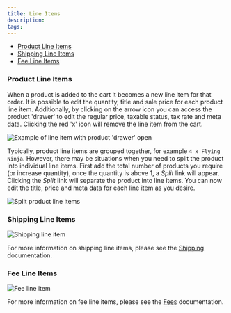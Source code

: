 ```yaml
---
title: Line Items
description:  
tags: 
---
```


* [Product Line Items](#product-line-items)
* [Shipping Line Items](#shipping-line-items)
* [Fee Line Items](#fee-line-items)

### Product Line Items

When a product is added to the cart it becomes a new line item for that order. 
It is possible to edit the quantity, title and sale price for each product line item. 
Additionally, by clicking on the arrow icon you can access the product 'drawer' to edit the regular price, taxable status, tax rate and meta data. 
Clicking the red 'x' icon will remove the line item from the cart.

![Example of line item with product 'drawer' open](http://wcpos.com/wp-content/uploads/2017/03/product-line-item.png)

Typically, product line items are grouped together, for example `4 x Flying Ninja`. 
However, there may be situations when you need to split the product into individual line items. 
First add the total number of products you require (or increase quantity), once the quantity is above 1, a _Split_ link will appear. 
Clicking the _Split_ link will separate the product into line items. 
You can now edit the title, price and meta data for each line item as you desire.

![Split product line items](http://wcpos.com/wp-content/uploads/2017/03/split-product-line-item.png)

### Shipping Line Items

![Shipping line item](http://wcpos.com/wp-content/uploads/2017/03/shipping-line-item.png)

For more information on shipping line items, please see the [Shipping](./shipping.md) documentation.

### Fee Line Items

![Fee line item](http://wcpos.com/wp-content/uploads/2017/03/fee-line-item.png)

For more information on fee line items, please see the [Fees](./fees.md) documentation.
